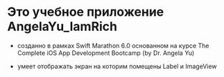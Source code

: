 # Это учебное приложение AngelaYu_IamRich 

- созданно в рамках Swift Marathon 6.0 основанном на курсе The Complete iOS App Development Bootcamp (by Dr. Angela Yu)

- умеет отображать экран на которим помещены Label и ImageView
